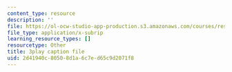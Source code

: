 ```yaml
---
content_type: resource
description: ''
file: https://ol-ocw-studio-app-production.s3.amazonaws.com/courses/res-ll-005-mathematics-of-big-data-and-machine-learning-january-iap-2020/2d41940c80508d1a6c7ed65c9d2071f8_RpPlj2HnuWg.srt
file_type: application/x-subrip
learning_resource_types: []
resourcetype: Other
title: 3play caption file
uid: 2d41940c-8050-8d1a-6c7e-d65c9d2071f8
---
```

